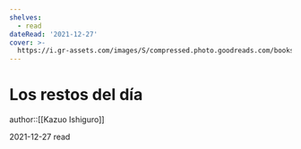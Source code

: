 ```yaml
---
shelves:
  - read
dateRead: '2021-12-27'
cover: >-
  https://i.gr-assets.com/images/S/compressed.photo.goodreads.com/books/1291735512l/8959828.jpg
---
```

# Los restos del día

author::[[Kazuo Ishiguro]]

2021-12-27
read
